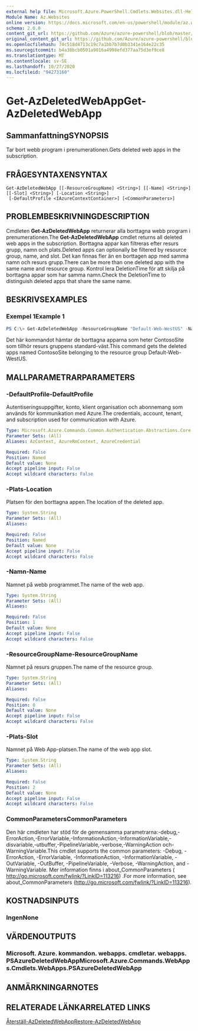 ```yaml
---
external help file: Microsoft.Azure.PowerShell.Cmdlets.Websites.dll-Help.xml
Module Name: Az.Websites
online version: https://docs.microsoft.com/en-us/powershell/module/az.websites/get-azdeletedwebapp
schema: 2.0.0
content_git_url: https://github.com/Azure/azure-powershell/blob/master/src/Websites/Websites/help/Get-AzDeletedWebApp.md
original_content_git_url: https://github.com/Azure/azure-powershell/blob/master/src/Websites/Websites/help/Get-AzDeletedWebApp.md
ms.openlocfilehash: 74c518d4713c19c7a1bb7b7d0b3341e164e22c35
ms.sourcegitcommit: b4a38bcb0501a9016a4998efd377aa75d3ef9ce8
ms.translationtype: MT
ms.contentlocale: sv-SE
ms.lasthandoff: 10/27/2020
ms.locfileid: "94273160"
---
```

# <span data-ttu-id="bae60-101">Get-AzDeletedWebApp</span><span class="sxs-lookup"><span data-stu-id="bae60-101">Get-AzDeletedWebApp</span></span>

## <span data-ttu-id="bae60-102">Sammanfattning</span><span class="sxs-lookup"><span data-stu-id="bae60-102">SYNOPSIS</span></span>
<span data-ttu-id="bae60-103">Tar bort webb program i prenumerationen.</span><span class="sxs-lookup"><span data-stu-id="bae60-103">Gets deleted web apps in the subscription.</span></span>

## <span data-ttu-id="bae60-104">FRÅGESYNTAXEN</span><span class="sxs-lookup"><span data-stu-id="bae60-104">SYNTAX</span></span>

```
Get-AzDeletedWebApp [[-ResourceGroupName] <String>] [[-Name] <String>] [[-Slot] <String>] [-Location <String>]
 [-DefaultProfile <IAzureContextContainer>] [<CommonParameters>]
```

## <span data-ttu-id="bae60-105">PROBLEMBESKRIVNING</span><span class="sxs-lookup"><span data-stu-id="bae60-105">DESCRIPTION</span></span>
<span data-ttu-id="bae60-106">Cmdleten **Get-AzDeletedWebApp** returnerar alla borttagna webb program i prenumerationen.</span><span class="sxs-lookup"><span data-stu-id="bae60-106">The **Get-AzDeletedWebApp** cmdlet returns all deleted web apps in the subscription.</span></span> <span data-ttu-id="bae60-107">Borttagna appar kan filtreras efter resurs grupp, namn och plats.</span><span class="sxs-lookup"><span data-stu-id="bae60-107">Deleted apps can optionally be filtered by resource group, name, and slot.</span></span> <span data-ttu-id="bae60-108">Det kan finnas fler än en borttagen app med samma namn och resurs grupp.</span><span class="sxs-lookup"><span data-stu-id="bae60-108">There can be more than one deleted app with the same name and resource group.</span></span> <span data-ttu-id="bae60-109">Kontrol lera DeletionTime för att skilja på borttagna appar som har samma namn.</span><span class="sxs-lookup"><span data-stu-id="bae60-109">Check the DeletionTime to distinguish deleted apps that share the same name.</span></span>

## <span data-ttu-id="bae60-110">BESKRIVS</span><span class="sxs-lookup"><span data-stu-id="bae60-110">EXAMPLES</span></span>

### <span data-ttu-id="bae60-111">Exempel 1</span><span class="sxs-lookup"><span data-stu-id="bae60-111">Example 1</span></span>
```powershell
PS C:\> Get-AzDeletedWebApp -ResourceGroupName "Default-Web-WestUS" -Name "ContosoSite"
```

<span data-ttu-id="bae60-112">Det här kommandot hämtar de borttagna apparna som heter ContosoSite som tillhör resurs gruppens standard-väst.</span><span class="sxs-lookup"><span data-stu-id="bae60-112">This command gets the deleted apps named ContosoSite belonging to the resource group Default-Web-WestUS.</span></span>

## <span data-ttu-id="bae60-113">MALLPARAMETRAR</span><span class="sxs-lookup"><span data-stu-id="bae60-113">PARAMETERS</span></span>

### <span data-ttu-id="bae60-114">-DefaultProfile</span><span class="sxs-lookup"><span data-stu-id="bae60-114">-DefaultProfile</span></span>
<span data-ttu-id="bae60-115">Autentiseringsuppgifter, konto, klient organisation och abonnemang som används för kommunikation med Azure.</span><span class="sxs-lookup"><span data-stu-id="bae60-115">The credentials, account, tenant, and subscription used for communication with Azure.</span></span>

```yaml
Type: Microsoft.Azure.Commands.Common.Authentication.Abstractions.Core.IAzureContextContainer
Parameter Sets: (All)
Aliases: AzContext, AzureRmContext, AzureCredential

Required: False
Position: Named
Default value: None
Accept pipeline input: False
Accept wildcard characters: False
```

### <span data-ttu-id="bae60-116">-Plats</span><span class="sxs-lookup"><span data-stu-id="bae60-116">-Location</span></span>
<span data-ttu-id="bae60-117">Platsen för den borttagna appen.</span><span class="sxs-lookup"><span data-stu-id="bae60-117">The location of the deleted app.</span></span>

```yaml
Type: System.String
Parameter Sets: (All)
Aliases:

Required: False
Position: Named
Default value: None
Accept pipeline input: False
Accept wildcard characters: False
```

### <span data-ttu-id="bae60-118">-Namn</span><span class="sxs-lookup"><span data-stu-id="bae60-118">-Name</span></span>
<span data-ttu-id="bae60-119">Namnet på webb programmet.</span><span class="sxs-lookup"><span data-stu-id="bae60-119">The name of the web app.</span></span>

```yaml
Type: System.String
Parameter Sets: (All)
Aliases:

Required: False
Position: 1
Default value: None
Accept pipeline input: False
Accept wildcard characters: False
```

### <span data-ttu-id="bae60-120">-ResourceGroupName</span><span class="sxs-lookup"><span data-stu-id="bae60-120">-ResourceGroupName</span></span>
<span data-ttu-id="bae60-121">Namnet på resurs gruppen.</span><span class="sxs-lookup"><span data-stu-id="bae60-121">The name of the resource group.</span></span>

```yaml
Type: System.String
Parameter Sets: (All)
Aliases:

Required: False
Position: 0
Default value: None
Accept pipeline input: False
Accept wildcard characters: False
```

### <span data-ttu-id="bae60-122">-Plats</span><span class="sxs-lookup"><span data-stu-id="bae60-122">-Slot</span></span>
<span data-ttu-id="bae60-123">Namnet på Web App-platsen.</span><span class="sxs-lookup"><span data-stu-id="bae60-123">The name of the web app slot.</span></span>

```yaml
Type: System.String
Parameter Sets: (All)
Aliases:

Required: False
Position: 2
Default value: None
Accept pipeline input: False
Accept wildcard characters: False
```

### <span data-ttu-id="bae60-124">CommonParameters</span><span class="sxs-lookup"><span data-stu-id="bae60-124">CommonParameters</span></span>
<span data-ttu-id="bae60-125">Den här cmdleten har stöd för de gemensamma parametrarna:-debug,-ErrorAction,-ErrorVariable,-InformationAction,-InformationVariable,-disvariable,-utbuffer,-PipelineVariable,-verbose,-WarningAction och-WarningVariable.</span><span class="sxs-lookup"><span data-stu-id="bae60-125">This cmdlet supports the common parameters: -Debug, -ErrorAction, -ErrorVariable, -InformationAction, -InformationVariable, -OutVariable, -OutBuffer, -PipelineVariable, -Verbose, -WarningAction, and -WarningVariable.</span></span> <span data-ttu-id="bae60-126">Mer information finns i about_CommonParameters ( http://go.microsoft.com/fwlink/?LinkID=113216) .</span><span class="sxs-lookup"><span data-stu-id="bae60-126">For more information, see about_CommonParameters (http://go.microsoft.com/fwlink/?LinkID=113216).</span></span>

## <span data-ttu-id="bae60-127">KOSTNADS</span><span class="sxs-lookup"><span data-stu-id="bae60-127">INPUTS</span></span>

### <span data-ttu-id="bae60-128">Ingen</span><span class="sxs-lookup"><span data-stu-id="bae60-128">None</span></span>

## <span data-ttu-id="bae60-129">VÄRDEN</span><span class="sxs-lookup"><span data-stu-id="bae60-129">OUTPUTS</span></span>

### <span data-ttu-id="bae60-130">Microsoft. Azure. kommandon. webapps. cmdletar. webapps. PSAzureDeletedWebApp</span><span class="sxs-lookup"><span data-stu-id="bae60-130">Microsoft.Azure.Commands.WebApps.Cmdlets.WebApps.PSAzureDeletedWebApp</span></span>

## <span data-ttu-id="bae60-131">ANMÄRKNINGAR</span><span class="sxs-lookup"><span data-stu-id="bae60-131">NOTES</span></span>

## <span data-ttu-id="bae60-132">RELATERADE LÄNKAR</span><span class="sxs-lookup"><span data-stu-id="bae60-132">RELATED LINKS</span></span>

[<span data-ttu-id="bae60-133">Återställ-AzDeletedWebApp</span><span class="sxs-lookup"><span data-stu-id="bae60-133">Restore-AzDeletedWebApp</span></span>](./Restore-AzDeletedWebApp.md)